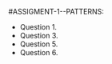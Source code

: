 #ASSIGMENT-1--PATTERNS:
<ul>
  <li>Question 1.</li>
  <li>Question 3.</li>
  <li>Question 5.</li>
  <li>Question 6.</li>
</ul>
